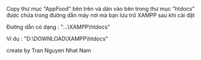 Copy thư mục "AppFood" bên trên và dán vào bên trong thư mục "htdocs" được chứa trong đường dẫn máy nơi mà bạn lưu trữ XAMPP sau khi cài đặt

Đường dẫn có dạng : "...\XAMPP\htdocs"

Ví dụ : "D:\DOWNLOAD\XAMPP\htdocs"

create by Tran Nguyen Nhat Nam